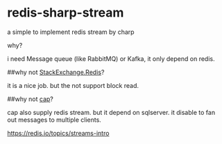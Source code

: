 # redis-sharp-stream
a simple to implement redis stream by charp

why?

i need Message queue (like RabbitMQ) or Kafka, it only depend on redis.

##why not [StackExchange.Redis](https://stackexchange.github.io/StackExchange.Redis/PipelinesMultiplexers)?

it is a nice job. but the not support block read.

##why not [cap](https://github.com/dotnetcore/CAP)?

cap also supply redis stream. but it depend on sqlserver. it disable to fan out messages to multiple clients.


https://redis.io/topics/streams-intro
